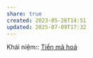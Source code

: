 ```yaml
---
share: true
created: 2023-05-26T14:51
updated: 2025-07-09T17:32
---
```

Khái niệm:: [Tiền mã hoá](../../../%CE%9E%20Kh%C3%A1i%20ni%E1%BB%87m/Ti%E1%BB%81n%20m%C3%A3%20ho%C3%A1.md)
